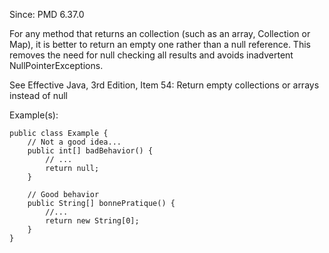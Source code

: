 Since: PMD 6.37.0

For any method that returns an collection (such as an array, Collection or Map), it is better to return
an empty one rather than a null reference. This removes the need for null checking all results and avoids
inadvertent NullPointerExceptions.

See Effective Java, 3rd Edition, Item 54: Return empty collections or arrays instead of null

Example(s):
```
public class Example {
    // Not a good idea...
    public int[] badBehavior() {
        // ...
        return null;
    }

    // Good behavior
    public String[] bonnePratique() {
        //...
        return new String[0];
    }
}
```
